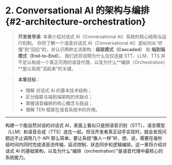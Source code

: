 # 2. Conversational AI 的架构与编排 {#2-architecture-orchestration}

>**开发者导读**:
> 本章介绍对话式 AI（Conversational AI）系统的核心结构与运行机制。 你将了解一个语音对话式 AI（Conversational AI）是如何从“听懂”到“回应”的，并认识两种主流架构：**级联模式（Cascaded）** 和 **端到端模式（End-to-End）**。 
我们还将说明为什么仅仅连接 STT、LLM、TTS 并不足以构成一个真正可用的语音代理，以及为什么**编排（Orchestration）**是让系统“活起来”的关键。
> 


> **本章目标**：
> - 理解 对话式 AI 的基本技术结构；
> - 区分级联与端到端架构的优缺点；
> - 掌握语音编排的核心概念与挑战；
> - 理解 TEN 框架在语音系统中的作用。
>     
---
构建一个能自然对话的对话式 AI，表面上看似只是把语音识别（STT）、语言模型（LLM）和语音合成（TTS）连在一起。但当开发者真正动手实现时，就会发现问题远不止调用几个 API 那么简单。要让系统“像人一样”听、想、说，需要在毫秒级时间内同时完成语音流传输、延迟控制、状态同步和逻辑编排。这一章将介绍对话式 AI 的基础架构，以及为什么“编排（orchestration）”是语音代理中最核心的系统能力。
